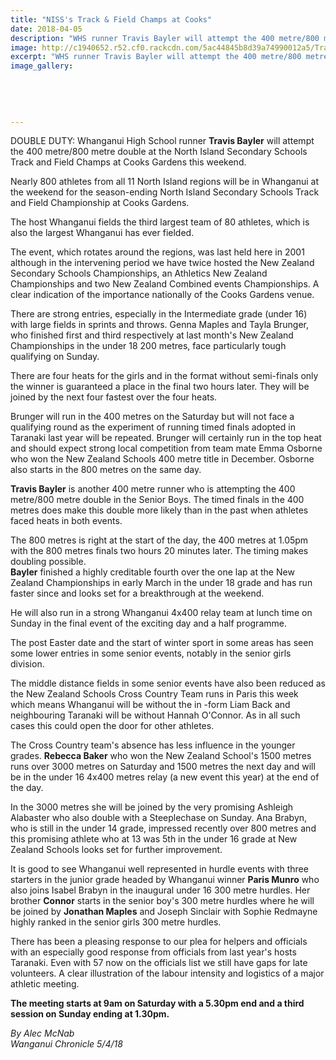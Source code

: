 ```yaml
---
title: "NISS's Track & Field Champs at Cooks"
date: 2018-04-05
description: "WHS runner Travis Bayler will attempt the 400 metre/800 metre double at the NISS's Track & Field Champs..."
image: http://c1940652.r52.cf0.rackcdn.com/5ac44845b8d39a74990012a5/Travis-Bayley-Chron-4-April.jpg
excerpt: "WHS runner Travis Bayler will attempt the 400 metre/800 metre double at the NISS's Track & Field Champs at Cooks Gardens this weekend."
image_gallery:
    
    
    
    
    
---
```


<p><span>DOUBLE DUTY: Whanganui High School runner <strong>Travis Bayler</strong> will attempt the 400 metre/800 metre double at the North Island Secondary Schools Track and Field Champs at Cooks Gardens this weekend.</span></p>
<p class="element element-paragraph">Nearly 800 athletes from all 11 North Island regions will be in Whanganui at the weekend for the season-ending North Island Secondary Schools Track and Field Championship at Cooks Gardens.</p>
<p class="element element-paragraph">The host Whanganui fields the third largest team of 80 athletes, which is also the largest Whanganui has ever fielded.</p>
<p class="element element-paragraph">The event, which rotates around the regions, was last held here in 2001 although in the intervening period we have twice hosted the New Zealand Secondary Schools Championships, an Athletics New Zealand Championships and two New Zealand Combined events Championships. A clear indication of the importance nationally of the Cooks Gardens venue.</p>
<p class="element element-paragraph">There are strong entries, especially in the Intermediate grade (under 16) with large fields in sprints and throws. Genna Maples and Tayla Brunger, who finished first and third respectively at last month's New Zealand Championships in the under 18 200 metres, face particularly tough qualifying on Sunday.</p>
<p class="element element-paragraph">There are four heats for the girls and in the format without semi-finals only the winner is guaranteed a place in the final two hours later. They will be joined by the next four fastest over the four heats.</p>
<p class="element element-paragraph">Brunger will run in the 400 metres on the Saturday but will not face a qualifying round as the experiment of running timed finals adopted in Taranaki last year will be repeated. Brunger will certainly run in the top heat and should expect strong local competition from team mate Emma Osborne who won the New Zealand Schools 400 metre title in December. Osborne also starts in the 800 metres on the same day.</p>
<p class="element element-paragraph"><strong>Travis Bayler</strong> is another 400 metre runner who is attempting the 400 metre/800 metre double in the Senior Boys. The timed finals in the 400 metres does make this double more likely than in the past when athletes faced heats in both events.</p>
<p class="element element-paragraph">The 800 metres is right at the start of the day, the 400 metres at 1.05pm with the 800 metres finals two hours 20 minutes later. The timing makes doubling possible.<br /><strong>Bayler</strong> finished a highly creditable fourth over the one lap at the New Zealand Championships in early March in the under 18 grade and has run faster since and looks set for a breakthrough at the weekend.</p>
<p class="element element-paragraph">He will also run in a strong Whanganui 4x400 relay team at lunch time on Sunday in the final event of the exciting day and a half programme.</p>
<p class="element element-paragraph">The post Easter date and the start of winter sport in some areas has seen some lower entries in some senior events, notably in the senior girls division.</p>
<p class="element element-paragraph">The middle distance fields in some senior events have also been reduced as the New Zealand Schools Cross Country Team runs in Paris this week which means Whanganui will be without the in -form Liam Back and neighbouring Taranaki will be without Hannah O'Connor. As in all such cases this could open the door for other athletes.</p>
<p class="element element-paragraph">The Cross Country team's absence has less influence in the younger grades. <strong>Rebecca Baker</strong> who won the New Zealand School's 1500 metres runs over 3000 metres on Saturday and 1500 metres the next day and will be in the under 16 4x400 metres relay (a new event this year) at the end of the day.</p>
<p class="element element-paragraph">In the 3000 metres she will be joined by the very promising Ashleigh Alabaster who also double with a Steeplechase on Sunday. Ana Brabyn, who is still in the under 14 grade, impressed recently over 800 metres and this promising athlete who at 13 was 5th in the under 16 grade at New Zealand Schools looks set for further improvement.</p>
<p class="element element-paragraph">It is good to see Whanganui well represented in hurdle events with three starters in the junior grade headed by Whanganui winner <strong>Paris Munro</strong> who also joins Isabel Brabyn in the inaugural under 16 300 metre hurdles. Her brother <strong>Connor</strong> starts in the senior boy's 300 metre hurdles where he will be joined by <strong>Jonathan Maples</strong> and Joseph Sinclair with Sophie Redmayne highly ranked in the senior girls 300 metre hurdles.</p>
<p class="element element-paragraph">There has been a pleasing response to our plea for helpers and officials with an especially good response from officials from last year's hosts Taranaki. Even with 57 now on the officials list we still have gaps for late volunteers. A clear illustration of the labour intensity and logistics of a major athletic meeting.</p>
<p class="element element-paragraph"><strong>The meeting starts at 9am on Saturday with a 5.30pm end and a third session on Sunday ending at 1.30pm.</strong></p>
<p class="element element-paragraph"><em>By Alec McNab</em><br /><em>Wanganui Chronicle 5/4/18</em></p>

